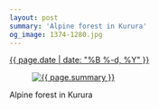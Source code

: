 ```yaml
---
layout: post
summary: 'Alpine forest in Kurura'
og_image: 1374-1280.jpg
---
```


<div class="post">
 <time>
  <a href="/1374">
   {{ page.date | date: "%B %-d, %Y" }}
  </a>
 </time>
 <a href="/1374">
  <figure data-taken="5/10/2021">
   <img alt="{{ page.summary }}" sizes="(min-width: 700px) 50vw, calc(100vw - 2rem)" src="{{ site.assets_url }}/1374-640.jpg" srcset="{{ site.assets_url }}/1374-320.jpg 320w, {{ site.assets_url }}/1374-640.jpg 640w, {{ site.assets_url }}/1374-960.jpg 960w, {{ site.assets_url }}/1374-1280.jpg 1280w"/>
  </figure>
 </a>
 <span>
  Alpine forest in Kurura
 </span>
</div>
